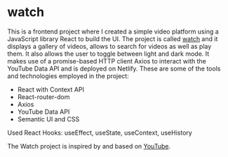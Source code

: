 # watch

This is a frontend project where I created a simple video platform using a JavaScript library React to build the UI. The project is called [watch](https://watch-video-app.netlify.app/) and it displays a gallery of videos, allows to search for videos as well as play them. It also allows the user to toggle between light and dark mode. It makes use of a promise-based HTTP client Axios to interact with the YouTube Data API and is deployed on Netlify.
These are some of the tools and technologies employed in the project:

- React with Context API
- React-router-dom
- Axios
- YouTube Data API
- Semantic UI and CSS

Used React Hooks: useEffect, useState, useContext, useHistory

The Watch project is inspired by and based on [YouTube](https://www.youtube.com/).
